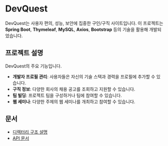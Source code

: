 # DevQuest

DevQuest는 사용자 편의, 성능, 보안에 집중한 구인/구직 사이트입니다. 이 프로젝트는 **Spring Boot**, **Thymeleaf**, **MySQL**, **Axios**, **Bootstrap**
등의 기술을 활용해 개발되었습니다.

## 프로젝트 설명

DevQuest의 주요 기능입니다.

- **개발자 프로필 관리**: 사용자들은 자신의 기술 스택과 경력을 프로필에 추가할 수 있습니다.
- **구직 정보**: 다양한 회사의 채용 공고를 조회하고 지원할 수 있습니다.
- **팀 빌딩**: 프로젝트 팀을 구성하거나 팀에 참여할 수 있습니다.
- **웹 세미나**: 다양한 주제의 웹 세미나를 개최하고 참여할 수 있습니다.

## 문서

- [디렉터리 구조 설명](./docs/directory-structure.md)
- [API 문서](./docs/api-documentation.md)